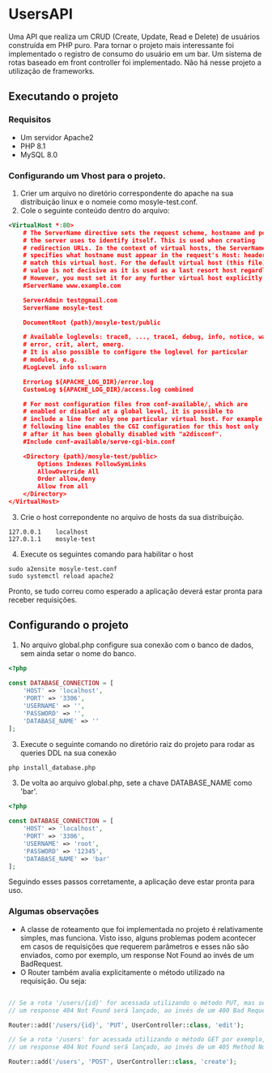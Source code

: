 # UsersAPI

Uma API que realiza um CRUD (Create, Update, Read e Delete) de usuários construída em PHP puro. Para tornar o projeto 
mais interessante foi implementado o registro de consumo do usuário em um bar. Um sistema de rotas baseado em front controller
foi implementado. Não há nesse projeto a utilização de frameworks.
## Executando o projeto
### Requisitos
- Um servidor Apache2
- PHP 8.1
- MySQL 8.0

### Configurando um Vhost para o projeto.
1. Crier um arquivo no diretório correspondente do apache na sua distribuição linux e o nomeie como mosyle-test.conf.
2. Cole o seguinte conteúdo dentro do arquivo:

``` xml
<VirtualHost *:80>
	# The ServerName directive sets the request scheme, hostname and port that
	# the server uses to identify itself. This is used when creating
	# redirection URLs. In the context of virtual hosts, the ServerName
	# specifies what hostname must appear in the request's Host: header to
	# match this virtual host. For the default virtual host (this file) this
	# value is not decisive as it is used as a last resort host regardless.
	# However, you must set it for any further virtual host explicitly.
	#ServerName www.example.com

	ServerAdmin test@gmail.com
	ServerName mosyle-test

	DocumentRoot {path}/mosyle-test/public

	# Available loglevels: trace8, ..., trace1, debug, info, notice, warn,
	# error, crit, alert, emerg.
	# It is also possible to configure the loglevel for particular
	# modules, e.g.
	#LogLevel info ssl:warn

	ErrorLog ${APACHE_LOG_DIR}/error.log
	CustomLog ${APACHE_LOG_DIR}/access.log combined

	# For most configuration files from conf-available/, which are
	# enabled or disabled at a global level, it is possible to
	# include a line for only one particular virtual host. For example the
	# following line enables the CGI configuration for this host only
	# after it has been globally disabled with "a2disconf".
	#Include conf-available/serve-cgi-bin.conf

	<Directory {path}/mosyle-test/public>
		Options Indexes FollowSymLinks
		AllowOverride All
		Order allow,deny
		Allow from all	
	</Directory>
</VirtualHost>

```
3. Crie o host correpondente no arquivo de hosts da sua distribuição.
```
127.0.0.1	 localhost
127.0.1.1    mosyle-test
```
4. Execute os seguintes comando para habilitar o host
```shell
sudo a2ensite mosyle-test.conf
sudo systemctl reload apache2
```

Pronto, se tudo correu como esperado a aplicação deverá estar pronta para receber requisições.

## Configurando o projeto
1. No arquivo global.php configure sua conexão com o banco de dados, sem ainda setar o nome do banco.
```php
<?php  
  
const DATABASE_CONNECTION = [  
    'HOST' => 'localhost',  
    'PORT' => '3306',  
    'USERNAME' => '',  
    'PASSWORD' => '',  
    'DATABASE_NAME' => ''  
];
```
3. Execute o seguinte comando no diretório raiz do projeto para rodar as queries DDL na sua conexão
```shell
php install_database.php
```
3. De volta ao arquivo global.php, sete a chave DATABASE_NAME como 'bar'.
```php
<?php  
  
const DATABASE_CONNECTION = [  
    'HOST' => 'localhost',  
    'PORT' => '3306',  
    'USERNAME' => 'root',  
    'PASSWORD' => '12345',  
    'DATABASE_NAME' => 'bar'  
];
```

Seguindo esses passos corretamente, a aplicação deve estar pronta para uso.
### Algumas observações
- A classe de roteamento que foi implementada no projeto é relativamente simples, mas funciona. Visto isso, alguns problemas podem acontecer em casos de requisições que requerem parâmetros e esses não são enviados, como por exemplo, um response Not Found ao invés de um BadRequest.
- O Router também avalia explicitamente o método utilizado na requisição. Ou seja:
```php

// Se a rota '/users/{id}' for acessada utilizando o método PUT, mas sem o ID do usuário,
// um response 404 Not Found será lançado, ao invés de um 400 Bad Request, ou mesmo ou 500 Server Error. 

Router::add('/users/{id}', 'PUT', UserController::class, 'edit');

// Se a rota '/users' for acessada utilizando o método GET por exemplo,
// um response 404 Not Found será lançado, ao invés de um 405 Method Not Allowed.

Router::add('/users', 'POST', UserController::class, 'create');
```
